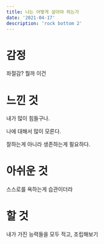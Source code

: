 ```yaml
---
title: 나는 어떻게 살아야 하는가
date: '2021-04-17'
description: 'rock bottom 2'
---
```


# 감정
좌절감? 뭘까 이건

# 느낀 것
내가 많이 힘들구나.

나에 대해서 많이 모른다.

잘하는게 아니라 생존하는게 필요하다.

# 아쉬운 것
스스로를 욕하는게 습관이더라

# 할 것
내가 가진 능력들을 모두 적고, 조립해보기